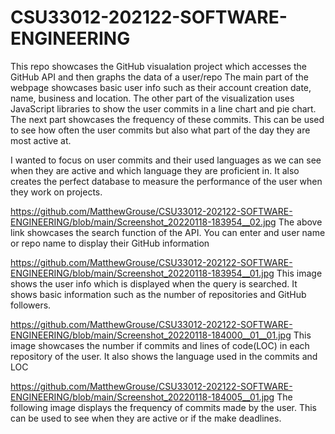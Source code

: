 # CSU33012-202122-SOFTWARE-ENGINEERING
This repo showcases the GitHub visualation project which accesses the GitHub API and then graphs the data of a user/repo
The main part of the webpage showcases basic user info such as their account creation date, name, business and location.
The other part of the visualization uses JavaScript libraries to show the user commits in a line chart and pie chart. The next part showcases the frequency of these commits. This can be used to see how often the user commits but also what part of the day they are most active at.

I wanted to focus on user commits and their used languages as we can see when they are active and which language they are proficient in.
It also creates the perfect database to measure the performance of the user when they work on projects.

https://github.com/MatthewGrouse/CSU33012-202122-SOFTWARE-ENGINEERING/blob/main/Screenshot_20220118-183954__02.jpg
The above link showcases the search function of the API. You can enter and user name or repo name to display their GitHub information

https://github.com/MatthewGrouse/CSU33012-202122-SOFTWARE-ENGINEERING/blob/main/Screenshot_20220118-183954__01.jpg
This image shows the user info which is displayed when the query is searched. It shows basic information such as the number of repositories and GitHub followers.

https://github.com/MatthewGrouse/CSU33012-202122-SOFTWARE-ENGINEERING/blob/main/Screenshot_20220118-184000__01__01.jpg
This image showcases the number if commits and lines of code(LOC) in each repository of the user. It also shows the language used in the commits and LOC 

https://github.com/MatthewGrouse/CSU33012-202122-SOFTWARE-ENGINEERING/blob/main/Screenshot_20220118-184005__01.jpg
The following image displays the frequency of commits made by the user. This can be used to see when they are active or if the make deadlines.
